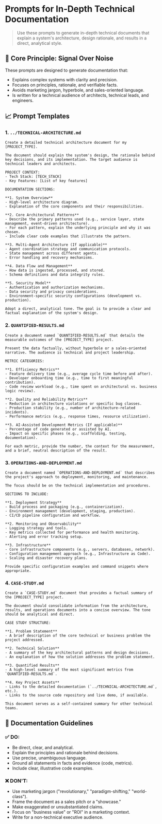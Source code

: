 # Prompts for In-Depth Technical Documentation

> Use these prompts to generate in-depth technical documents that explain a system's architecture, design rationale, and results in a direct, analytical style.

## 🎯 Core Principle: Signal Over Noise

These prompts are designed to generate documentation that:
- Explains complex systems with clarity and precision.
- Focuses on principles, rationale, and verifiable facts.
- Avoids marketing jargon, hyperbole, and sales-oriented language.
- Is written for a technical audience of architects, technical leads, and engineers.

## 📈 Prompt Templates

### 1. `../TECHNICAL-ARCHITECTURE.md`

```
Create a detailed technical architecture document for my [PROJECT_TYPE].

The document should explain the system's design, the rationale behind key decisions, and its implementation. The target audience is technical leaders and architects.

PROJECT CONTEXT:
- Tech Stack: [TECH_STACK]
- Key Features: [List of key features]

DOCUMENTATION SECTIONS:

**1. System Overview**
- High-level architecture diagram.
- Explanation of the core components and their responsibilities.

**2. Core Architectural Patterns**
- Describe the primary patterns used (e.g., service layer, state management, event-driven architecture).
- For each pattern, explain the underlying principle and why it was chosen.
- Include clear code examples that illustrate the pattern.

**3. Multi-Agent Architecture (If applicable)**
- Agent coordination strategy and communication protocols.
- State management across different agents.
- Error handling and recovery mechanisms.

**4. Data Flow and Management**
- How data is ingested, processed, and stored.
- Schema definitions and data integrity rules.

**5. Security Model**
- Authentication and authorization mechanisms.
- Data security and privacy considerations.
- Environment-specific security configurations (development vs. production).

Adopt a direct, analytical tone. The goal is to provide a clear and factual explanation of the system's design.
```

### 2. `QUANTIFIED-RESULTS.md`

```
Create a document named `QUANTIFIED-RESULTS.md` that details the measurable outcomes of the [PROJECT_TYPE] project.

Present the data factually, without hyperbole or a sales-oriented narrative. The audience is technical and project leadership.

METRIC CATEGORIES:

**1. Efficiency Metrics**
- Feature delivery time (e.g., average cycle time before and after).
- Developer onboarding time (e.g., time to first meaningful contribution).
- Code review workload (e.g., time spent on architectural vs. business logic review).

**2. Quality and Reliability Metrics**
- Reduction in architecture violations or specific bug classes.
- Production stability (e.g., number of architecture-related incidents).
- Performance metrics (e.g., response times, resource utilization).

**3. AI-Assisted Development Metrics (If applicable)**
- Percentage of code generated or assisted by AI.
- Impact on specific phases (e.g., scaffolding, testing, documentation).

For each metric, provide the number, the context for the measurement, and a brief, neutral description of the result.
```

### 3. `OPERATIONS-AND-DEPLOYMENT.md`

```
Create a document named `OPERATIONS-AND-DEPLOYMENT.md` that describes the project's approach to deployment, monitoring, and maintenance.

The focus should be on the technical implementation and procedures.

SECTIONS TO INCLUDE:

**1. Deployment Strategy**
- Build process and packaging (e.g., containerization).
- Environment management (development, staging, production).
- CI/CD pipeline configuration and workflow.

**2. Monitoring and Observability**
- Logging strategy and tools.
- Key metrics collected for performance and health monitoring.
- Alerting and error tracking setup.

**3. Infrastructure**
- Core infrastructure components (e.g., servers, databases, network).
- Configuration management approach (e.g., Infrastructure as Code).
- Scaling and disaster recovery plans.

Provide specific configuration examples and command snippets where appropriate.
```

### 4. `CASE-STUDY.md`

```
Create a `CASE-STUDY.md` document that provides a factual summary of the [PROJECT_TYPE] project.

The document should consolidate information from the architecture, results, and operations documents into a concise overview. The tone should be analytical and direct.

CASE STUDY STRUCTURE:

**1. Problem Statement**
- A brief description of the core technical or business problem the project addressed.

**2. Technical Solution**
- A summary of the key architectural patterns and design decisions.
- An explanation of how the solution addresses the problem statement.

**3. Quantified Results**
- A high-level summary of the most significant metrics from `QUANTIFIED-RESULTS.md`.

**4. Key Project Assets**
- Links to the detailed documentation (`../TECHNICAL-ARCHITECTURE.md`, etc.).
- Links to the source code repository and live demo, if available.

This document serves as a self-contained summary for other technical teams.
```

## 🎯 Documentation Guidelines

### ✅ DO:
- Be direct, clear, and analytical.
- Explain the principles and rationale behind decisions.
- Use precise, unambiguous language.
- Ground all statements in facts and evidence (code, metrics).
- Include clear, illustrative code examples.

### ❌ DON'T:
- Use marketing jargon ("revolutionary," "paradigm-shifting," "world-class").
- Frame the document as a sales pitch or a "showcase."
- Make exaggerated or unsubstantiated claims.
- Focus on "business value" or "ROI" in a marketing context.
- Write for a non-technical executive audience.
